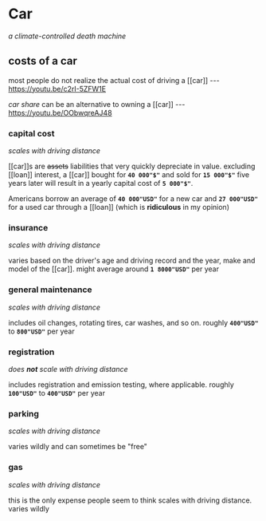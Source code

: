 # Car

_a climate-controlled death machine_

## costs of a car

most people do not realize the actual cost of driving a [[car]] --- <https://youtu.be/c2rI-5ZFW1E>

_car share_ can be an alternative to owning a [[car]] --- <https://youtu.be/OObwqreAJ48>

### capital cost

_scales with driving distance_

[[car]]s are ~~assets~~ liabilities that very quickly depreciate in value. excluding [[loan]] interest, a [[car]] bought for **`40 000"$"`** and sold for **`15 000"$"`** five years later will result in a yearly capital cost of **`5 000"$"`**.

Americans borrow an average of **`40 000"USD"`** for a new car and **`27 000"USD"`** for a used car through a [[loan]] (which is **ridiculous** in my opinion)

### insurance

_scales with driving distance_

varies based on the driver's age and driving record and the year, make and model of the [[car]]. might average around **`1 8000"USD"`** per year

### general maintenance

_scales with driving distance_

includes oil changes, rotating tires, car washes, and so on. roughly **`400"USD"`** to **`800"USD"`** per year

### registration

_does **not** scale with driving distance_

includes registration and emission testing, where applicable. roughly **`100"USD"`** to **`400"USD"`** per year

### parking

_scales with driving distance_

varies wildly and can sometimes be "free"

### gas

_scales with driving distance_

this is the only expense people seem to think scales with driving distance. varies wildly

